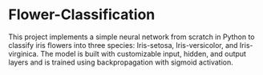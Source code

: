 # Flower-Classification
This project implements a simple neural network from scratch in Python to classify iris flowers into three species: Iris-setosa, Iris-versicolor, and Iris-virginica. The model is built with customizable input, hidden, and output layers and is trained using backpropagation with sigmoid activation.
